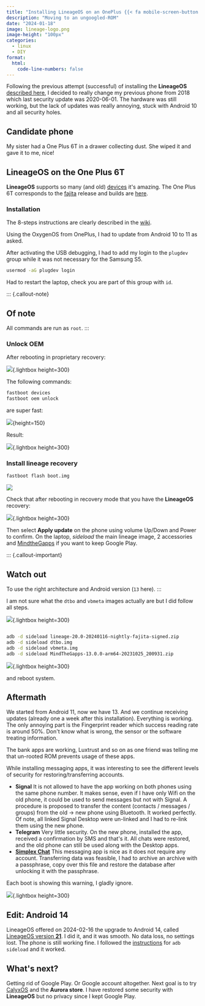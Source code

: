 ```yaml
---
title: "Installing LineageOS on an OnePlus {{< fa mobile-screen-button >}}"
description: "Moving to an ungoogled-ROM"
date: "2024-01-18"
image: lineage-logo.png
image-height: "100px"
categories: 
  - linux
  - DIY
format:
  html: 
    code-line-numbers: false
---
```


Following the previous attempt (successful) of installing the **LineageOS** [described here](../2023-11-16_lineagesos-s5/), I decided to really change my previous phone from 2018 which last security update was 2020-06-01. The hardware was still working, but the lack of updates was really annoying, stuck with Android 10 and all security holes.

## Candidate phone

My sister had a One Plus 6T in a drawer collecting dust. She wiped it and gave it to me, nice!


## LineageOS on the One Plus 6T

**LineageOS** supports so many (and old) [devices](https://wiki.lineageos.org/devices/) it's amazing. The One Plus 6T corresponds to the [fajita](https://wiki.lineageos.org/devices/fajita/) release and builds are [here](https://download.lineageos.org/devices/fajita/builds).

### Installation

The 8-steps instructions are clearly described in the [wiki](https://wiki.lineageos.org/devices/fajita/install/).

Using the OxygenOS from OnePlus, I had to update from Android 10 to 11 as asked. 

After activating the USB debugging, I had to add my login to the `plugdev` group while 
it was not necessary for the Samsung S5.

``` bash
usermod -aG plugdev login
```

Had to restart the laptop, check you are part of this group with `id`.

::: {.callout-note}
## Of note
All commands are run as `root`.
:::

### Unlock OEM

After rebooting in proprietary recovery: 

![](restart_bootloader.jpg){.lightbox height=300}

The following commands:

``` bash
fastboot devices
fastboot oem unlock
```

are super fast:

![](cli_unlock.jpg){height=150}

Result:

![](oem_unlock.jpg){.lightbox height=300}

### Install lineage recovery

``` bash
fastboot flash boot.img
```

![](cli_recovery.jpg)

Check that after rebooting in recovery mode that you have the **LineageOS** recovery: 

![](recovery_adb.jpg){.lightbox height=300}

Then select **Apply update** on the phone using volume Up/Down and Power to confirm.
On the laptop, _sideload_ the main lineage image, 2 accessories and [MindtheGapps](https://github.com/MindTheGapps/13.0.0-arm64/releases/tag/MindTheGapps-13.0.0-arm64-20231025_200931) if you want to keep Google Play.

::: {.callout-important}
## Watch out

To use the right architecture and Android version (`13` here).
:::

I am not sure what the `dtbo` and `vbmeta` images actually are but I did follow all steps.

![](wipe_sideload.jpg){.lightbox height=300}

``` bash

adb -d sideload lineage-20.0-20240116-nightly-fajita-signed.zip 
adb -d sideload dtbo.img 
adb -d sideload vbmeta.img 
adb -d sideload MindTheGapps-13.0.0-arm64-20231025_200931.zip
```

![](install_mind_the_gapps.jpg){.lightbox height=300}

and reboot system.


## Aftermath

We started from Android 11, now we have 13. And we continue receiving updates (already one a week after this installation).
Everything is working. The only annoying part is the Fingerprint reader which success reading rate is around 50%. Don't know what is wrong, the sensor or the software treating information.

The bank apps are working, Luxtrust and so on as one friend was telling me that un-rooted ROM prevents usage of these apps.

While installing messaging apps, it was interesting to see the different levels of 
security for restoring/transferring accounts.

- **Signal**
  It is not allowed to have the app working on both phones using the same phone number.
  It makes sense, even if I have only Wifi on the old phone, it could be used to send messages but not with Signal.
  A procedure is proposed to transfer the content (contacts / messages / groups) from the old -> new phone using Bluetooth.
  It worked perfectly. Of note, all linked Signal Desktop were un-linked and I had to re-link them using the new phone.
- **Telegram**
  Very little security. On the new phone, installed the app, received a confirmation by SMS and that's it.
  All chats were restored, and the old phone can still be used along with the Desktop apps.
- [**Simplex Chat**](https://simplex.chat/)
  This messaging app is nice as it does not require any account. Transferring data was feasible, I had to archive an archive with a passphrase,
  copy over this file and restore the database after unlocking it with the passphrase.

Each boot is showing this warning, I gladly ignore.

![](warning-bootloader.jpg){.lightbox height=300}

## Edit: Android 14

LineageOS offered on 2024-02-16 the upgrade to Android 14, called [LineageOS version **21**](https://lineageos.org/Changelog-28/). I did it, and it was smooth. No data loss, no settings lost. The phone is still working fine. I followed the [instructions](https://wiki.lineageos.org/devices/fajita/upgrade/) for `adb sideload` and it worked.


## What's next?

Getting rid of Google Play. Or Google account altogether.
Next goal is to try [CalyxOS](https://calyxos.org/) and the **Aurora store**.
I have restored some security with **LineageOS** but no privacy since I kept Google Play.
